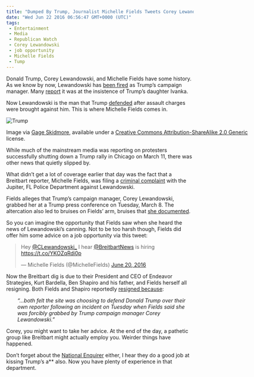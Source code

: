 ```yaml
---
title: "Dumped By Trump, Journalist Michelle Fields Tweets Corey Lewandowski Some Job Advice"
date: "Wed Jun 22 2016 06:56:47 GMT+0000 (UTC)"
tags: 
 - Entertainment
 - Media
 - Republican Watch
 - Corey Lewandowski
 - job opportunity
 - Michelle Fields
 - Tump
---
```

<p><!-- Quick Adsense WordPress Plugin: http://quicksense.net/ --></p><p>Donald Trump, Corey Lewandowski, and Michelle Fields have some history. As we know by now, Lewandowski has <a href="http://www.liberalamerica.org/2016/06/20/breaking-trump-fires-campaign-manager-corey-lewandowski/">been fired</a> as Trump&#x2019;s campaign manager. Many <a href="http://www.ibtimes.com/michelle-fields-corey-lewandowski-continue-twitter-feud-after-donald-trump-campaign-2384359" onclick="__gaTracker(&apos;send&apos;, &apos;event&apos;, &apos;outbound-article&apos;, &apos;http://www.ibtimes.com/michelle-fields-corey-lewandowski-continue-twitter-feud-after-donald-trump-campaign-2384359&apos;, &apos;report&apos;);">report</a> it was at the insistence of Trump&#x2019;s daughter Ivanka.</p><p>Now Lewandowski is the man that Trump <a href="http://www.cnn.com/2016/03/11/politics/donald-trump-breitbart-reporter-michelle-fields-corey-lewandowski/index.html" onclick="__gaTracker(&apos;send&apos;, &apos;event&apos;, &apos;outbound-article&apos;, &apos;http://www.cnn.com/2016/03/11/politics/donald-trump-breitbart-reporter-michelle-fields-corey-lewandowski/index.html&apos;, &apos;defended&apos;);">defended</a> after assault charges were brought against him. This is where Michelle Fields comes in.</p><div id="attachment_138498" style="width: 650px" class="wp-caption aligncenter"><img class="wp-image-138498 size-full" src="http://i2.wp.com/cdn.liberalamerica.org/wp-content/uploads/2016/06/Michelle-fields.jpg?resize=640%2C396" alt="Trump" srcset="http://i2.wp.com/cdn.liberalamerica.org/wp-content/uploads/2016/06/Michelle-fields.jpg?resize=640%2C396 640w, http://i2.wp.com/cdn.liberalamerica.org/wp-content/uploads/2016/06/Michelle-fields.jpg?resize=640%2C396 64w, http://i2.wp.com/cdn.liberalamerica.org/wp-content/uploads/2016/06/Michelle-fields.jpg?resize=640%2C396 350w, http://i2.wp.com/cdn.liberalamerica.org/wp-content/uploads/2016/06/Michelle-fields.jpg?resize=640%2C396 600w" sizes="(max-width: 640px) 100vw, 640px" data-recalc-dims="1">
<p class="wp-caption-text">Image via <a href="https://commons.wikimedia.org/wiki/File:Michelle-fields.jpg" onclick="__gaTracker(&apos;send&apos;, &apos;event&apos;, &apos;outbound-article&apos;, &apos;https://commons.wikimedia.org/wiki/File:Michelle-fields.jpg&apos;, &apos;Gage Skidmore&apos;);">Gage Skidmore</a>, available under a <a href="https://creativecommons.org/licenses/by-sa/2.0/deed.en" onclick="__gaTracker(&apos;send&apos;, &apos;event&apos;, &apos;outbound-article&apos;, &apos;https://creativecommons.org/licenses/by-sa/2.0/deed.en&apos;, &apos;Creative Commons Attribution-ShareAlike 2.0 Generic&apos;);">Creative Commons Attribution-ShareAlike 2.0 Generic</a> license.</p>
</div><p>While much of the mainstream media was reporting on protesters successfully shutting down a Trump rally in Chicago on March 11, there was other news that quietly slipped by.</p><p>What didn&#x2019;t get a lot of coverage earlier that day was the fact that a Breitbart reporter, Michelle Fields, was filing a <a href="http://www.liberalamerica.org/2016/03/13/trump-may-finally-pay-legal-fees-criminal-battery-complaint/">criminal complaint</a> with the Jupiter, FL Police Department against Lewandowski.</p><p>Fields alleges that Trump&#x2019;s campaign manager, Corey Lewandowski, grabbed her at a Trump press conference on Tuesday, March 8. The altercation also led to bruises on Fields&#x2019; arm, bruises that <a href="http://www.cnn.com/2016/03/11/politics/donald-trump-breitbart-reporter-michelle-fields-corey-lewandowski/index.html" onclick="__gaTracker(&apos;send&apos;, &apos;event&apos;, &apos;outbound-article&apos;, &apos;http://www.cnn.com/2016/03/11/politics/donald-trump-breitbart-reporter-michelle-fields-corey-lewandowski/index.html&apos;, &apos;she documented&apos;);">she documented</a>.</p><p>So you can imagine the opportunity that Fields saw when she heard the news of Lewandowski&#x2019;s canning. Not to be too harsh though, Fields did offer him some advice on a job opportunity via this tweet:</p><blockquote class="twitter-tweet" data-lang="en"><p lang="en" dir="ltr">Hey <a href="https://twitter.com/CLewandowski_" onclick="__gaTracker(&apos;send&apos;, &apos;event&apos;, &apos;outbound-article&apos;, &apos;https://twitter.com/CLewandowski_&apos;, &apos;@CLewandowski_&apos;);">@CLewandowski_</a> I hear <a href="https://twitter.com/BreitbartNews" onclick="__gaTracker(&apos;send&apos;, &apos;event&apos;, &apos;outbound-article&apos;, &apos;https://twitter.com/BreitbartNews&apos;, &apos;@BreitbartNews&apos;);">@BreitbartNews</a> is hiring <a href="https://t.co/YKOZqRdi0p" onclick="__gaTracker(&apos;send&apos;, &apos;event&apos;, &apos;outbound-article&apos;, &apos;https://t.co/YKOZqRdi0p&apos;, &apos;https://t.co/YKOZqRdi0p&apos;);">https://t.co/YKOZqRdi0p</a></p>
<p>&#x2014; Michelle Fields (@MichelleFields) <a href="https://twitter.com/MichelleFields/status/744889757742698496" onclick="__gaTracker(&apos;send&apos;, &apos;event&apos;, &apos;outbound-article&apos;, &apos;https://twitter.com/MichelleFields/status/744889757742698496&apos;, &apos;June 20, 2016&apos;);">June 20, 2016</a></p></blockquote><p><script async src="//platform.twitter.com/widgets.js" charset="utf-8"></script></p><p>Now the Breitbart dig is due to their President and CEO of Endeavor Strategies, Kurt Bardella, Ben Shapiro and his father, and Fields herself all resigning. Both Fields and Shapiro reportedly <a href="http://www.liberalamerica.org/2016/03/15/breitbart-faces-issues-mocking-latest-resignations-deleting-post/">resigned because</a>:</p><p style="padding-left: 30px;"><em>&#x201C;&#x2026;both felt the site was choosing to defend Donald Trump over their own reporter following an incident on Tuesday when Fields said she was forcibly grabbed by Trump campaign manager Corey Lewandowski.&#x201D;</em></p><p><!-- Quick Adsense WordPress Plugin: http://quicksense.net/ --></p><p>Corey, you might want to take her advice. At the end of the day, a pathetic group like Breitbart might actually employ you. Weirder things have happened.</p><p>Don&#x2019;t forget about the <a href="http://www.thedailybeast.com/articles/2016/03/08/national-enquirer-endorses-trump-calls-rubio-nerdy.html" onclick="__gaTracker(&apos;send&apos;, &apos;event&apos;, &apos;outbound-article&apos;, &apos;http://www.thedailybeast.com/articles/2016/03/08/national-enquirer-endorses-trump-calls-rubio-nerdy.html&apos;, &apos;National Enquirer&apos;);">National Enquirer</a> either, I hear they do a good job at kissing Trump&#x2019;s a** also. Now you have plenty of experience in that department.</p><div style="font-size:0px;height:0px;line-height:0px;margin:0;padding:0;clear:both"></div>